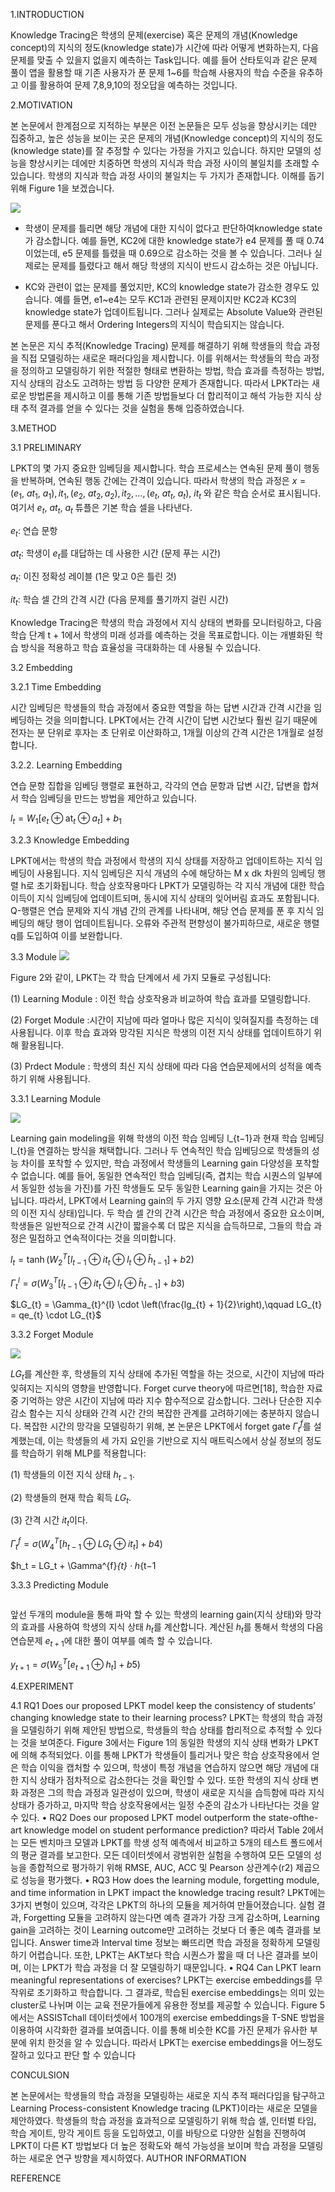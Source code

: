 1.INTRODUCTION

Knowledge Tracing은 학생의 문제(exercise) 혹은 문제의 개념(Knowledge concept)의 지식의 정도(knowledge state)가 시간에 따라 어떻게 변화하는지, 다음 문제를 맞출 수 있을지 없을지 예측하는 Task입니다. 예를 들어 산타토익과 같은 문제 풀이 앱을 활용할 때 기존 사용자가 푼 문제 1~6를 학습해 사용자의 학습 수준을 유추하고 이를 활용하여 문제 7,8,9,10의 정오답을 예측하는 것입니다. 


2.MOTIVATION 

본 논문에서 한계점으로 지적하는 부분은 이전 논문들은 모두 성능을 향상시키는 데만 집중하고, 높은 성능을 보이는 곳은 문제의 개념(Knowledge concept)의 지식의 정도(knowledge state)를 잘 추정할 수 있다는 가정을 가지고 있습니다. 하지만 모델의 성능을 향상시키는 데에만 치중하면 학생의 지식과 학습 과정 사이의 불일치를 초래할 수 있습니다. 
학생의 지식과 학습 과정 사이의 불일치는 두 가지가 존재합니다. 이해를 돕기 위해 Figure 1을 보겠습니다.

<img src="./figure1.png">

- 학생이 문제를 틀리면 해당 개념에 대한 지식이 없다고 판단하여knowledge state가 감소합니다. 예를 들면, KC2에 대한 knowledge state가 e4 문제를 풀 때 0.74이었는데, e5 문제를 틀렸을 때 0.69으로 감소하는 것을 볼 수 있습니다. 그러나 실제로는 문제를 틀렸다고 해서 해당 학생의 지식이 반드시 감소하는 것은 아닙니다. 


- KC와 관련이 없는 문제를 풀었지만, KC의 knowledge state가 감소한 경우도 있습니다. 예를 들면, e1~e4는 모두 KC1과 관련된 문제이지만 KC2과 KC3의 knowledge state가 업데이트됩니다. 그러나 실제로는 Absolute Value와 관련된 문제를 푼다고 해서 Ordering Integers의 지식이 학습되지는 않습니다. 


본 논문은 지식 추적(Knowledge Tracing) 문제를 해결하기 위해 학생들의 학습 과정을 직접 모델링하는 새로운 패러다임을 제시합니다. 이를 위해서는 학생들의 학습 과정을 정의하고 모델링하기 위한 적절한 형태로 변환하는 방법, 학습 효과를 측정하는 방법, 지식 상태의 감소도 고려하는 방법 등 다양한 문제가 존재합니다. 따라서 LPKT라는 새로운 방법론을 제시하고 이를 통해 기존 방법들보다 더 합리적이고 해석 가능한 지식 상태 추적 결과를 얻을 수 있다는 것을 실험을 통해 입증하였습니다.



3.METHOD

3.1 PRELIMINARY
 
LPKT의 몇 가지 중요한 임베딩을 제시합니다. 학습 프로세스는 연속된 문제 풀이 행동을 반복하며, 연속된 행동 간에는 간격이 있습니다. 따라서 학생의 학습 과정은 
$x = {(e_1,~at_1,~a_1),it_1,(e_2,~at_2,a_2),it_2,\ldots,(e_t,~at_t,~a_t),~it_t}$ 와 같은 학습 순서로 표시됩니다. 여기서 $e_t,~at_t,~a_t$ 튜플은 기본 학습 셀을 나타낸다.  

$e_t$: 연습 문항

$at_t$: 학생이 $e_t$를 대답하는 데 사용한 시간 (문제 푸는 시간)

$a_t$: 이진 정확성 레이블 (1은 맞고 0은 틀린 것)

$it_t$: 학습 셀 간의 간격 시간 (다음 문제를 풀기까지 걸린 시간)

Knowledge Tracing은 학생의 학습 과정에서 지식 상태의 변화를 모니터링하고, 다음 학습 단계 t + 1에서 학생의 미래 성과를 예측하는 것을 목표로합니다. 이는 개별화된 학습 방식을 적용하고 학습 효율성을 극대화하는 데 사용될 수 있습니다. 

3.2 Embedding

3.2.1 Time Embedding 
	
시간 임베딩은 학생들의 학습 과정에서 중요한 역할을 하는 답변 시간과 간격 시간을 임베딩하는 것을 의미합니다. LPKT에서는 간격 시간이 답변 시간보다 훨씬 길기 때문에 전자는 분 단위로 후자는 초 단위로 이산화하고, 1개월 이상의 간격 시간은 1개월로 설정합니다. 

3.2.2. Learning Embedding 
	
연습 문항 집합을 임베딩 행렬로 표현하고, 각각의 연습 문항과 답변 시간, 답변을 합쳐서 학습 임베딩을 만드는 방법을 제안하고 있습니다.

$l_t = W_1 [e_t \oplus \text{at}_t \oplus a_t] + b_1$
		
3.2.3 Knowledge Embedding 
	
LPKT에서는 학생의 학습 과정에서 학생의 지식 상태를 저장하고 업데이트하는 지식 임베딩이 사용됩니다. 지식 임베딩은 지식 개념의 수에 해당하는 M x dk 차원의 임베딩 행렬 h로 초기화됩니다. 학습 상호작용마다 LPKT가 모델링하는 각 지식 개념에 대한 학습 이득이 지식 임베딩에 업데이트되며, 동시에 지식 상태의 잊어버림 효과도 포함됩니다. Q-행렬은 연습 문제와 지식 개념 간의 관계를 나타내며, 해당 연습 문제를 푼 후 지식 임베딩의 해당 행이 업데이트됩니다. 오류와 주관적 편향성이 불가피하므로, 새로운 행렬 q를 도입하여 이를 보완합니다.

3.3 Module 
<img src="./figure2.png">

Figure 2와 같이, LPKT는 각 학습 단계에서 세 가지 모듈로 구성됩니다: 

(1) Learning Module : 이전 학습 상호작용과 비교하여 학습 효과를 모델링합니다.

(2) Forget Module :시간이 지남에 따라 얼마나 많은 지식이 잊혀질지를 측정하는 데 사용됩니다. 이후 학습 효과와 망각된 지식은 학생의 이전 지식 상태를 업데이트하기 위해 활용됩니다.

(3) Prdect Module : 학생의 최신 지식 상태에 따라 다음 연습문제에서의 성적을 예측하기 위해 사용됩니다.


3.3.1 Learning Module 

<img src="./figure3.png">

Learning gain modeling을 위해 학생의 이전 학습 임베딩 l_{t−1}과 현재 학습 임베딩 l_{t}을 연결하는 방식을 채택합니다. 그러나 두 연속적인 학습 임베딩으로 학생들의 성능 차이를 포착할 수 있지만, 학습 과정에서 학생들의 Learning gain 다양성을 포착할 수 없습니다. 예를 들어, 동일한 연속적인 학습 임베딩(즉, 겹치는 학습 시퀀스의 일부에서 동일한 성능을 가진)를 가진 학생들도 모두 동일한 Learning gain을 가지는 것은 아닙니다. 따라서, LPKT에서 Learning gain의 두 가지 영향 요소(문제 간격 시간과 학생의 이전 지식 상태)입니다. 두 학습 셀 간의 간격 시간은 학습 과정에서 중요한 요소이며, 학생들은 일반적으로 간격 시간이 짧을수록 더 많은 지식을 습득하므로, 그들의 학습 과정은 밀접하고 연속적이다는 것을 의미합니다.


$l_{t} = \tanh\left(W_{2}^T \left[l_{t-1} \oplus it_{t} \oplus l_{t} \oplus \hat{h}_{t-1} \right] + b{2}\right)$

$\Gamma_{t}^{l} = \sigma\left(W_{3}^T \left[l_{t-1} \oplus it_{t} \oplus l_{t} \oplus \hat{h}_{t-1} \right] + b{3}\right)$

$LG_{t} = \Gamma_{t}^{l} \cdot \left(\frac{lg_{t} + 1}{2}\right),\qquad LG_{t} = qe_{t} \cdot LG_{t}$

3.3.2 Forget Module 

<img src="./figure4.png">


$LG_t$를 계산한 후, 학생들의 지식 상태에 추가된 역할을 하는 것으로, 시간이 지남에 따라 잊혀지는 지식의 영향을 반영합니다. Forget curve theory에 따르면[18], 학습한 자료 중 기억하는 양은 시간이 지남에 따라 지수 함수적으로 감소합니다. 그러나 단순한  지수 감소 함수는 지식 상태와 간격 시간 간의 복잡한 관계를 고려하기에는 충분하지 않습니다. 복잡한 시간의 망각을 모델링하기 위해, 본 논문은 LPKT에서 forget gate $Γ^f_t$를 설계했는데, 이는 학생들의 세 가지 요인을 기반으로 지식 매트릭스에서 상실 정보의 정도를 학습하기 위해 MLP를 적용합니다:

(1) 학생들의 이전 지식 상태 $h_{t−1}$.

(2) 학생들의 현재 학습 획득 $LG_t$.

(3) 간격 시간 $it_t$이다.

$\Gamma_{t}^{f} = \sigma\left(W_{4}^T \left[h_{t-1} \oplus LG_{t} \oplus it_{t} \right] + b{4}\right)$

$h_t = LG_t + \Gamma^{f}_{t} · h_{t−1


3.3.3 Predicting Module

<img scr="./figure5.png">

앞선 두개의 module을 통해 파악 할 수 있는 학생의 learning gain(지식 상태)와 망각의 효과를 사용하여 학생의 지식 상태 $h_t$를 계산합니다. 계산된 $h_t$를 통해서 학생의 다음연습문제 $e_{t+1}$에 대한 풀이 여부를 예측 할 수 있습니다. 	

$y_{t+1} = \sigma\left(W_{5}^T \left[e_{t+1} \oplus h_t \right] + b{5}\right)$
	

4.EXPERIMENT

4.1 RQ1 Does our proposed LPKT model keep the consistency of students’ changing knowledge state to their learning process? 
LPKT는 학생의 학습 과정을 모델링하기 위해 제안된 방법으로, 학생들의 학습 상태를 합리적으로 추적할 수 있다는 것을 보여준다. Figure 3에서는 Figure 1의 동일한 학생의 지식 상태 변화가 LPKT에 의해 추적되었다. 이를 통해 LPKT가 학생들이 틀리거나 맞은 학습 상호작용에서 얻은 학습 이익을 캡처할 수 있으며, 학생이 특정 개념을 연습하지 않으면 해당 개념에 대한 지식 상태가 점차적으로 감소한다는 것을 확인할 수 있다. 또한 학생의 지식 상태 변화 과정은 그의 학습 과정과 일관성이 있으며, 학생이 새로운 지식을 습득함에 따라 지식 상태가 증가하고, 마지막 학습 상호작용에서는 일정 수준의 감소가 나타난다는 것을 알 수 있다.
• RQ2 Does our proposed LPKT model outperform the state-ofthe-art knowledge model on student performance prediction?
따라서 Table 2에서는 모든 벤치마크 모델과 LPKT를 학생 성적 예측에서 비교하고 5개의 테스트 폴드에서의 평균 결과를 보고한다. 모든 데이터셋에서 광범위한 실험을 수행하여 모든 모델의 성능을 종합적으로 평가하기 위해 RMSE, AUC, ACC 및 Pearson 상관계수(r2) 제곱으로 성능을 평가했다.
• RQ3 How does the learning module, forgetting module, and time information in LPKT impact the knowledge tracing result?
LPKT에는 3가지 변형이 있으며, 각각은 LPKT의 하나의 모듈을 제거하여 만들어졌습니다. 실험 결과, Forgetting 모듈을 고려하지 않는다면 예측 결과가 가장 크게 감소하며, Learning gain을 고려하는 것이 Learning outcome만 고려하는 것보다 더 좋은 예측 결과를 보입니다. Answer time과 Interval time 정보는 빠뜨리면 학습 과정을 정확하게 모델링하기 어렵습니다. 또한, LPKT는 AKT보다 학습 시퀀스가 짧을 때 더 나은 결과를 보이며, 이는 LPKT가 학습 과정을 더 잘 모델링하기 때문입니다.
• RQ4 Can LPKT learn meaningful representations of exercises? 
LPKT는 exercise embeddings를 무작위로 초기화하고 학습합니다. 그 결과로, 학습된 exercise embeddings는 의미 있는 cluster로 나뉘며 이는 교육 전문가들에게 유용한 정보를 제공할 수 있습니다. Figure 5에서는 ASSISTchall 데이터셋에서 100개의 exercise embeddings을 T-SNE 방법을 이용하여 시각화한 결과를 보여줍니다. 이를 통해 비슷한 KC를 가진 문제가 유사한 부분에 위치 한것을 알 수 있습니다. 따라서 LPKT는 exercise embeddings을 어느정도 잘하고 있다고 판단 할 수 있습니다


CONCULSION

본 논문에서는 학생들의 학습 과정을 모델링하는 새로운 지식 추적 패러다임을 탐구하고 Learning Process-consistent Knowledge tracing (LPKT)이라는 새로운 모델을 제안하였다. 학생들의 학습 과정을 효과적으로 모델링하기 위해 학습 셀, 인터벌 타임, 학습 게이트, 망각 게이트 등을 도입하였고, 이를 바탕으로 다양한 실험을 진행하여 LPKT이 다른 KT 방법보다 더 높은 정확도와 해석 가능성을 보이며 학습 과정을 모델링하는 새로운 연구 방향을 제시하였다.
AUTHOR INFORMATION

REFERENCE
